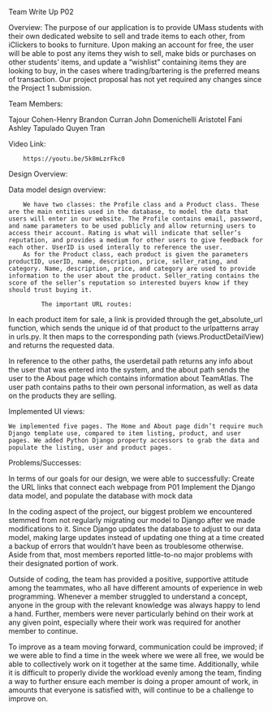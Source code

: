 Team Write Up P02

Overview:
	The purpose of our application is to provide UMass students with their own dedicated website to sell and trade items to each other, from iClickers to books to furniture. Upon making an account for free, the user will be able to post any items they wish to sell, make bids or purchases on other students’ items, and update a “wishlist” containing items they are looking to buy, in the cases where trading/bartering is the preferred means of transaction. Our project proposal has not yet required any changes since the Project 1 submission.

Team Members:

Tajour Cohen-Henry
Brandon Curran
John Domenichelli
Aristotel Fani
Ashley Tapulado
Quyen Tran


Video Link:

		https://youtu.be/5k8mLzrFkc0


Design Overview:

Data model design overview:

		We have two classes: the Profile class and a Product class. These are the main entities used in the database, to model the data that users will enter in our website. The Profile contains email, password, and name parameters to be used publicly and allow returning users to access their account. Rating is what will indicate that seller’s reputation, and provides a medium for other users to give feedback for each other. UserID is used interally to reference the user.
		As for the Product class, each product is given the parameters productID, userID, name, description, price, seller_rating, and category. Name, description, price, and category are used to provide information to the user about the product. Seller_rating contains the score of the seller’s reputation so interested buyers know if they should trust buying it.

             The important URL routes:

In each product item for sale, a link is provided through the get_absolute_url function, which sends the unique id of that product to the urlpatterns array in urls.py. It then maps to the corresponding path (views.ProductDetailView) and returns the requested data.

In reference to the other paths, the userdetail path returns any info about the user that was entered into the system, and the about path sends the user to the About page which contains information about TeamAtlas. The user path contains paths to their own personal information, as well as data on the products they are selling.

Implemented UI views:

	We implemented five pages. The Home and About page didn’t require much Django template use, compared to item listing, product, and user pages. We added Python Django property accessors to grab the data and populate the listing, user and product pages.

Problems/Successes:

In terms of our goals for our design, we were able to successfully:
Create the URL links that connect each webpage from P01
Implement the Django data model, and populate the database with mock data


In the coding aspect of the project, our biggest problem we encountered stemmed from not regularly migrating our model to Django after we made modifications to it. Since Django updates the database to adjust to our data model, making large updates instead of updating one thing at a time created a backup of errors that wouldn’t have been as troublesome otherwise. Aside from that, most members reported little-to-no major problems with their designated portion of work.

Outside of coding, the team has provided a positive, supportive attitude among the teammates, who all have different amounts of experience in web programming. Whenever a member struggled to understand a concept, anyone in the group with the relevant knowledge was always happy to lend a hand. Further, members were never particularly behind on their work at any given point, especially where their work was required for another member to continue.

To improve as a team moving forward, communication could be improved; if we were able to find a time in the week where we were all free, we would be able to collectively work on it together at the same time. Additionally, while it is difficult to properly divide the workload evenly among the team, finding a way to further ensure each member is doing a proper amount of work, in amounts that everyone is satisfied with, will continue to be a challenge to improve on.
